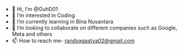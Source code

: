 - 👋 Hi, I’m @GuhD01
- 👀 I’m interested in Coding
- 🌱 I’m currently learning in Bina Nusantara
- 💞️ I’m looking to collaborate on different companies such as Google, Meta and others
- 📫 How to reach me-   randyagastya02@gmail.com

<!---
GuhD01/GuhD01 is a ✨ special ✨ repository because its `README.md` (this file) appears on your GitHub profile.
You can click the Preview link to take a look at your changes.
--->
